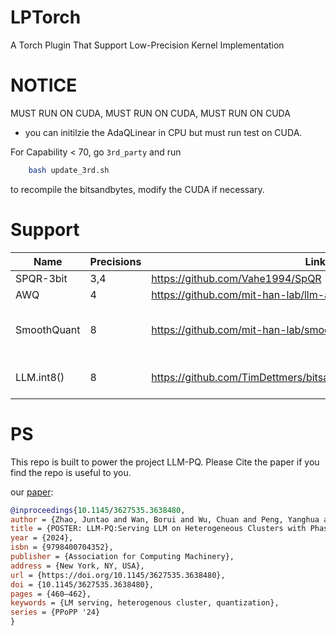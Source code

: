 # LPTorch
A Torch Plugin That Support Low-Precision Kernel Implementation


# NOTICE
MUST RUN ON CUDA, MUST RUN ON CUDA, MUST RUN ON CUDA
- you can initilzie the AdaQLinear in CPU but must run test on CUDA.

For Capability < 70, go `3rd_party` and run 
```bash
    bash update_3rd.sh
```
to recompile the bitsandbytes, modify the CUDA if necessary. 

# Support
|Name|Precisions|Link| Desc |
|---|---|---|---|
|SPQR-3bit| 3,4 |https://github.com/Vahe1994/SpQR||
|AWQ|4|https://github.com/mit-han-lab/llm-awq||
|SmoothQuant| 8 | https://github.com/mit-han-lab/smoothquant|We further add the support for >=75|
|LLM.int8()| 8 | https://github.com/TimDettmers/bitsandbytes/tree/main/bitsandbytes| HuggingFace, No Training Required |


# PS
This repo is built to power the project LLM-PQ. Please Cite the paper if you find the repo is useful to you.

our [paper](https://dl.acm.org/doi/10.1145/3627535.3638480):
```bibtex
@inproceedings{10.1145/3627535.3638480,
author = {Zhao, Juntao and Wan, Borui and Wu, Chuan and Peng, Yanghua and Lin, Haibin},
title = {POSTER: LLM-PQ:Serving LLM on Heterogeneous Clusters with Phase-Aware Partition and Adaptive Quantization},
year = {2024},
isbn = {9798400704352},
publisher = {Association for Computing Machinery},
address = {New York, NY, USA},
url = {https://doi.org/10.1145/3627535.3638480},
doi = {10.1145/3627535.3638480},
pages = {460–462},
keywords = {LM serving, heterogenous cluster, quantization},
series = {PPoPP '24}
}
```